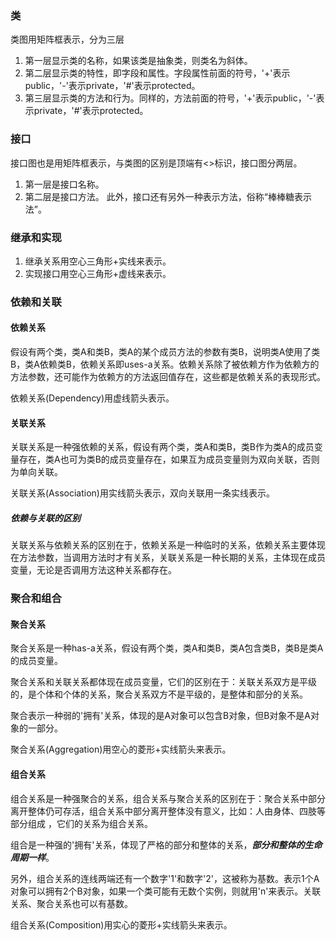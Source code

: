 ### 类
类图用矩阵框表示，分为三层
1. 第一层显示类的名称，如果该类是抽象类，则类名为斜体。
2. 第二层显示类的特性，即字段和属性。字段属性前面的符号，'+'表示public，'-'表示private，'#'表示protected。
3. 第三层显示类的方法和行为。同样的，方法前面的符号，'+'表示public，'-'表示private，'#'表示protected。

### 接口
接口图也是用矩阵框表示，与类图的区别是顶端有<<interface>>标识，接口图分两层。
1. 第一层是接口名称。
2. 第二层是接口方法。
此外，接口还有另外一种表示方法，俗称“棒棒糖表示法”。

### 继承和实现
1. 继承关系用空心三角形+实线来表示。
2. 实现接口用空心三角形+虚线来表示。

### 依赖和关联
#### 依赖关系
假设有两个类，类A和类B，类A的某个成员方法的参数有类B，说明类A使用了类B，类A依赖类B，依赖关系即uses-a关系。依赖关系除了被依赖方作为依赖方的方法参数，还可能作为依赖方的方法返回值存在，这些都是依赖关系的表现形式。

依赖关系(Dependency)用虚线箭头表示。

#### 关联关系
关联关系是一种强依赖的关系，假设有两个类，类A和类B，类B作为类A的成员变量存在，类A也可为类B的成员变量存在，如果互为成员变量则为双向关联，否则为单向关联。

关联关系(Association)用实线箭头表示，双向关联用一条实线表示。

##### 依赖与关联的区别
关联关系与依赖关系的区别在于，依赖关系是一种临时的关系，依赖关系主要体现在方法参数，当调用方法时才有关系，关联关系是一种长期的关系，主体现在成员变量，无论是否调用方法这种关系都存在。

### 聚合和组合
#### 聚合关系
聚合关系是一种has-a关系，假设有两个类，类A和类B，类A包含类B，类B是类A的成员变量。

聚合关系和关联关系都体现在成员变量，它们的区别在于：关联关系双方是平级的，是个体和个体的关系，聚合关系双方不是平级的，是整体和部分的关系。

聚合表示一种弱的'拥有'关系，体现的是A对象可以包含B对象，但B对象不是A对象的一部分。

聚合关系(Aggregation)用空心的菱形+实线箭头来表示。

#### 组合关系
组合关系是一种强聚合的关系，组合关系与聚合关系的区别在于：聚合关系中部分离开整体仍可存活，组合关系中部分离开整体没有意义，比如：人由身体、四肢等部分组成 ，它们的关系为组合关系。

组合是一种强的'拥有'关系，体现了严格的部分和整体的关系，**_部分和整体的生命周期一样_**。

另外，组合关系的连线两端还有一个数字'1'和数字'2'，这被称为基数。表示1个A对象可以拥有2个B对象，如果一个类可能有无数个实例，则就用'n'来表示。关联关系、聚合关系也可以有基数。

组合关系(Composition)用实心的菱形+实线箭头来表示。 